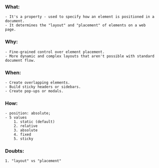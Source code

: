 ### What:
    - It's a property - used to specify how an element is positioned in a document.
    - It determines the "layout" and "placement" of elements on a web page.

### Why:
    - Fine-grained control over element placement.
    - More dynamic and complex layouts that aren't possible with standard document flow.

### When:
    - Create overlapping elements.
    - Build sticky headers or sidebars.
    - Create pop-ups or modals.

### How:
    - position: absolute;
    - 5 values
        1. static (default)
        2. relative
        3. absolute
        4. fixed
        5. sticky

### Doubts:
    1. "layout" vs "placement"